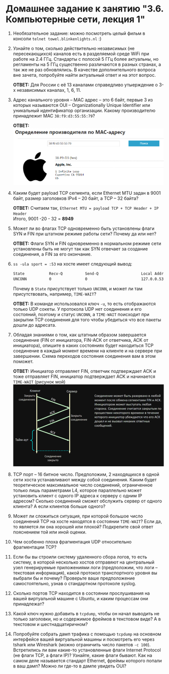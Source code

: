 # Домашнее задание к занятию "3.6. Компьютерные сети, лекция 1"

1. Необязательное задание:
можно посмотреть целый фильм в консоли `telnet towel.blinkenlights.nl` :)

1. Узнайте о том, сколько действительно независимых (не пересекающихся) каналов есть в разделяемой среде WiFi при работе на 2.4 ГГц. Стандарты с полосой 5 ГГц более актуальны, но регламенты на 5 ГГц существенно различаются в разных странах, а так же не раз обновлялись. В качестве дополнительного вопроса вне зачета, попробуйте найти актуальный ответ и на этот вопрос.  

    __ОТВЕТ:__ Для России с её 13 каналами справедливо утыерждение о 3-х независимых каналах, 1, 6, 11.

1. Адрес канального уровня – MAC адрес – это 6 байт, первые 3 из которых называются OUI – Organizationally Unique Identifier или уникальный идентификатор организации. Какому производителю принадлежит MAC `38:f9:d3:55:55:79`?  

    __ОТВЕТ:__  
    [![2021-05-04 09-09-46_Vivaldi.png](https://raw.githubusercontent.com/tabwizard/devops-netology/main/img/2021-05-04%2009-09-46_Vivaldi.png)](https://github.com/tabwizard/devops-netology/blob/6802153283ebc9128a5a66bf8af2d132a726d4f1/img/2021-05-04%2009-09-46_Vivaldi.png)

1. Каким будет payload TCP сегмента, если Ethernet MTU задан в 9001 байт, размер заголовков IPv4 – 20 байт, а TCP – 32 байта?  

    __ОТВЕТ:__  Считаем так, `Ethernet MTU = payload TCP + TCP Header + IP Header`  
    Итого, 9001 -20 - 32 = __8949__

1. Может ли во флагах TCP одновременно быть установлены флаги SYN и FIN при штатном режиме работы сети? Почему да или нет?  

    __ОТВЕТ:__  Флаги SYN и FIN одновременно в нормальном режиме сети установлены быть не могут так как SYN отвечает за создание соединения, а FIN за его окончание.

1. `ss -ula sport = :53` на хосте имеет следующий вывод:

    ```bash
    State           Recv-Q          Send-Q                   Local Address:Port                     Peer Address:Port          Process
    UNCONN          0               0                        127.0.0.53%lo:domain                        0.0.0.0:*
    ```

    Почему в `State` присутствует только `UNCONN`, и может ли там присутствовать, например, `TIME-WAIT`?  

   __ОТВЕТ:__  В команде использовался ключ `-u`, то есть отображаются только UDP сокеты. У протокола UDP нет соединения и его состояний, поэтому и статус `UNCONN`, а `TIME-WAIT` поисходит при закрытии TCP соединения для того чтобы убедиться что все пакеты дошли до адресата.

1. Обладая знаниями о том, как штатным образом завершается соединение (FIN от инициатора, FIN-ACK от ответчика, ACK от инициатора), опишите в каких состояниях будет находиться TCP соединение в каждый момент времени на клиенте и на сервере при завершении. Схема переходов состояния соединения вам в этом поможет.  

   __ОТВЕТ:__  Инициатор отправляет FIN, ответчик подтверждает ACK и тоже отправляет FIN, инициатор подтверждает ACK и начинается `TIME-WAIT` (рисунок мой)
   [![03-sysadmin-06-net_Net.png](https://raw.githubusercontent.com/tabwizard/devops-netology/main/img/03-sysadmin-06-net_Net.png)](https://github.com/tabwizard/devops-netology/blob/main/img/03-sysadmin-06-net_Net.png)

1. TCP порт – 16 битное число. Предположим, 2 находящихся в одной сети хоста устанавливают между собой соединения. Каким будет теоретическое максимальное число соединений, ограниченное только лишь параметрами L4, которое параллельно может установить клиент с одного IP адреса к серверу с одним IP адресом? Сколько соединений сможет обслужить сервер от одного клиента? А если клиентов больше одного?

1. Может ли сложиться ситуация, при которой большое число соединений TCP на хосте находятся в состоянии  `TIME-WAIT`? Если да, то является ли она хорошей или плохой? Подкрепите свой ответ пояснением той или иной оценки.

1. Чем особенно плоха фрагментация UDP относительно фрагментации TCP?

1. Если бы вы строили систему удаленного сбора логов, то есть систему, в которой несколько хостов отправяют на центральный узел генерируемые приложениями логи (предположим, что логи – текстовая информация), какой протокол транспортного уровня вы выбрали бы и почему? Проверьте ваше предположение самостоятельно, узнав о стандартном протоколе syslog.

1. Сколько портов TCP находится в состоянии прослушивания на вашей виртуальной машине с Ubuntu, и каким процессам они принадлежат?

1. Какой ключ нужно добавить в `tcpdump`, чтобы он начал выводить не только заголовки, но и содержимое фреймов в текстовом виде? А в текстовом и шестнадцатиричном?

1. Попробуйте собрать дамп трафика с помощью `tcpdump` на основном интерфейсе вашей виртуальной машины и посмотреть его через tshark или Wireshark (можно ограничить число пакетов `-c 100`). Встретились ли вам какие-то установленные флаги Internet Protocol (не флаги TCP, а флаги IP)? Узнайте, какие флаги бывают. Как на самом деле называется стандарт Ethernet, фреймы которого попали в ваш дамп? Можно ли где-то в дампе увидеть OUI?
